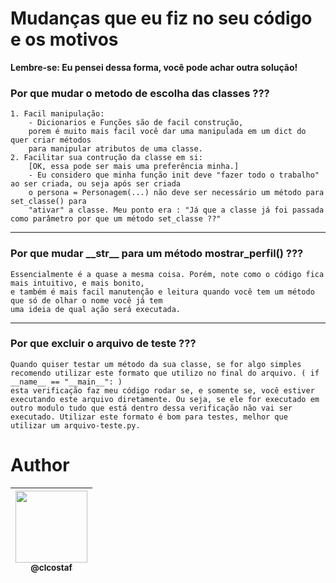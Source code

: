 # Mudanças que eu fiz no seu código e os motivos
**__Lembre-se__:
Eu pensei dessa forma, você pode achar outra solução!**
### Por que mudar o metodo de escolha das classes ???
    1. Facil manipulação:
        - Dicionarios e Funções são de facil construção, 
        porem é muito mais facil você dar uma manipulada em um dict do quer criar métodos
        para manipular atributos de uma classe.
    2. Facilitar sua contrução da classe em si:
        [OK, essa pode ser mais uma preferência minha.]  
        - Eu considero que minha função init deve "fazer todo o trabalho" ao ser criada, ou seja após ser criada
        o persona = Personagem(...) não deve ser necessário um método para set_classe() para
        "ativar" a classe. Meu ponto era : "Já que a classe já foi passada como parâmetro por que um método set_classe ??" 
---
### Por que mudar \_\_str\_\_ para um método mostrar_perfil() ???
    Essencialmente é a quase a mesma coisa. Porém, note como o código fica mais intuitivo, e mais bonito,
    e também é mais facil manutenção e leitura quando você tem um método que só de olhar o nome você já tem
    uma ideia de qual ação será executada.
---
### Por que excluir o arquivo de teste ???
    Quando quiser testar um método da sua classe, se for algo simples recomendo utilizar este formato que utilizo no final do arquivo. ( if __name__ == "__main__": )
    esta verificação faz meu código rodar se, e somente se, você estiver executando este arquivo diretamente. Ou seja, se ele for executado em outro modulo tudo que está dentro dessa verificação não vai ser executado. Utilizar este formato é bom para testes, melhor que utilizar um arquivo-teste.py.

# Author
| [<img src="https://avatars.githubusercontent.com/u/83929403?v=4" width=115><br><sub>@clcostaf</sub>](https://github.com/clcostaf) |
| :---: |